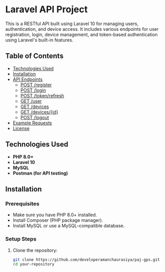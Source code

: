# Laravel API Project

This is a RESTful API built using Laravel 10 for managing users, authentication, and device access. It includes various endpoints for user registration, login, device management, and token-based authentication using Laravel's built-in features.

## Table of Contents
- [Technologies Used](#technologies-used)
- [Installation](#installation)
- [API Endpoints](#api-endpoints)
  - [POST /register](#post-register)
  - [POST /login](#post-login)
  - [POST /token/refresh](#post-token-refresh)
  - [GET /user](#get-user)
  - [GET /devices](#get-devices)
  - [GET /devices/{id}](#get-device)
  - [POST /logout](#post-logout)
- [Example Requests](#example-requests)
- [License](#license)

## Technologies Used

- **PHP 8.0+**
- **Laravel 10**
- **MySQL**
- **Postman (for API testing)**

## Installation

### Prerequisites
- Make sure you have PHP 8.0+ installed.
- Install Composer (PHP package manager).
- Install MySQL or use a MySQL-compatible database.

### Setup Steps

1. Clone the repository:

   ```bash
   git clone https://github.com/developeramanchaurasiya/paj-gps.git
   cd your-repository

